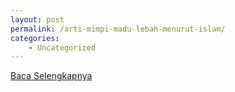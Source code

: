 ```yaml
---
layout: post
permalink: /arti-mimpi-madu-lebah-menurut-islam/
categories:
    - Uncategorized
---
```


[Baca Selengkapnya](/10)